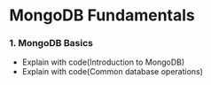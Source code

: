 # MongoDB Fundamentals
### 1. MongoDB Basics
- Explain with code(Introduction to MongoDB)
- Explain with code(Common database operations)

